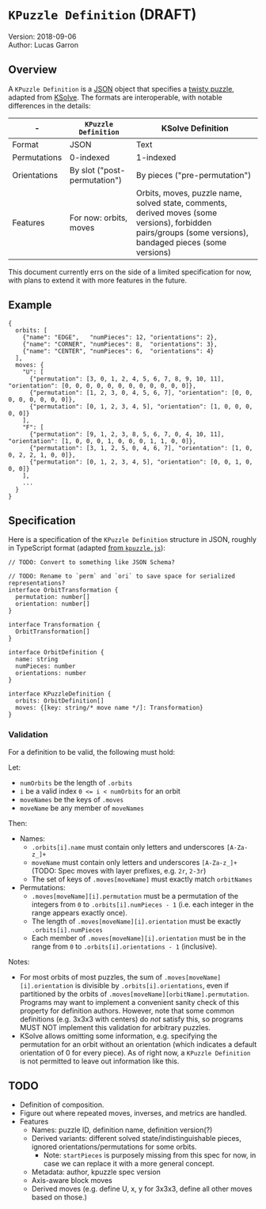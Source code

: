 # `KPuzzle Definition` (DRAFT)

Version: 2018-09-06  
Author: Lucas Garron

## Overview

A `KPuzzle Definition` is a [JSON](https://json.org/) object that specifies a [twisty puzzle](https://en.wikipedia.org/wiki/Combination_puzzle), adapted from [KSolve](https://github.com/cubing/ksolve). The formats are interoperable, with notable differences in the details:

| -            | `KPuzzle Definition`           | KSolve Definition             |
|--------------|------------------------------|-------------------------------|
| Format       | JSON                         | Text                          |
| Permutations | 0-indexed                    | 1-indexed                     |
| Orientations | By slot ("post-permutation") | By pieces ("pre-permutation") |
| Features     | For now: orbits, moves | Orbits, moves, puzzle name, solved state, comments, derived moves (some versions), forbidden pairs/groups (some versions), bandaged pieces (some versions) |

This document currently errs on the side of a limited specification for now, with plans to extend it with more features in the future.

## Example

    {
      orbits: [
        {"name": "EDGE",   "numPieces": 12, "orientations": 2},
        {"name": "CORNER", "numPieces": 8,  "orientations": 3},
        {"name": "CENTER", "numPieces": 6,  "orientations": 4}
      ],
      moves: {
        "U": [
          {"permutation": [3, 0, 1, 2, 4, 5, 6, 7, 8, 9, 10, 11], "orientation": [0, 0, 0, 0, 0, 0, 0, 0, 0, 0, 0, 0]},
          {"permutation": [1, 2, 3, 0, 4, 5, 6, 7], "orientation": [0, 0, 0, 0, 0, 0, 0, 0]},
          {"permutation": [0, 1, 2, 3, 4, 5], "orientation": [1, 0, 0, 0, 0, 0]}
        ],
        "F": [
          {"permutation": [9, 1, 2, 3, 8, 5, 6, 7, 0, 4, 10, 11], "orientation": [1, 0, 0, 0, 1, 0, 0, 0, 1, 1, 0, 0]},
          {"permutation": [3, 1, 2, 5, 0, 4, 6, 7], "orientation": [1, 0, 0, 2, 2, 1, 0, 0]},
          {"permutation": [0, 1, 2, 3, 4, 5], "orientation": [0, 0, 1, 0, 0, 0]}
        ],
        ...
      }
    }

## Specification

Here is a specification of the `KPuzzle Definition` structure in JSON, roughly in TypeScript format (adapted [from `kpuzzle.js`](https://github.com/cubing/kpuzzle.js/blob/master/src/spec.ts)):

    // TODO: Convert to something like JSON Schema?

    // TODO: Rename to `perm` and `ori` to save space for serialized representations?
    interface OrbitTransformation {
      permutation: number[]
      orientation: number[]
    }

    interface Transformation {
      OrbitTransformation[]
    }

    interface OrbitDefinition {
      name: string
      numPieces: number
      orientations: number
    }

    interface KPuzzleDefinition {
      orbits: OrbitDefinition[]
      moves: {[key: string/* move name */]: Transformation}
    }

### Validation

For a definition to be valid, the following must hold:

Let:

- `numOrbits` be the length of `.orbits`
- `i` be a valid index `0 <= i < numOrbits` for an orbit
- `moveNames` be the keys of `.moves`
- `moveName` be any member of `moveNames`

Then:

- Names:
  - `.orbits[i].name` must contain only letters and underscores `[A-Za-z_]+`
  - `moveName` must contain only letters and underscores `[A-Za-z_]+` (TODO: Spec moves with layer prefixes, e.g. `2r`, `2-3r`)
  - The set of keys of `.moves[moveName]` must exactly match `orbitNames`
- Permutations:
  - `.moves[moveName][i].permutation` must be a permutation of the integers from `0` to `.orbits[i].numPieces - 1` (i.e. each integer in the range appears exactly once).
  - The length of `.moves[moveName][i].orientation` must be exactly `.orbits[i].numPieces`
  - Each member of `.moves[moveName][i].orientation` must be in the range from `0` to `.orbits[i].orientations - 1` (inclusive).

Notes:

- For most orbits of most puzzles, the sum of `.moves[moveName][i].orientation` is divisible by `.orbits[i].orientations`, even if partitioned by the orbits of `.moves[moveName][orbitName].permutation`. Programs may want to implement a convenient sanity check of this property for definition authors. However, note that some common definitions (e.g. 3x3x3 with centers) do *not* satisfy this, so programs MUST NOT implement this validation for arbitrary puzzles.
- KSolve allows omitting some information, e.g. specifying the permutation for an orbit without an orientation (which indicates a default orientation of 0 for every piece). As of right now, a `KPuzzle Definition` is not permitted to leave out information like this.

## TODO

- Definition of composition.
- Figure out where repeated moves, inverses, and metrics are handled.
- Features
  - Names: puzzle ID, definition name, definition version(?)
  - Derived variants: different solved state/indistinguishable pieces, ignored orientations/permutations for some orbits.
    - Note: `startPieces` is purposely missing from this spec for now, in case we can replace it with a more general concept.
  - Metadata: author, kpuzzle spec version
  - Axis-aware block moves
  - Derived moves (e.g. define U, x, y for 3x3x3, define all other moves based on those.)

